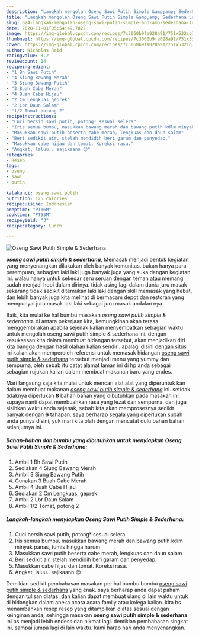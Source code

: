 ```yaml
---
description: "Langkah mengolah Oseng Sawi Putih Simple &amp;amp; Sederhana Lezat"
title: "Langkah mengolah Oseng Sawi Putih Simple &amp;amp; Sederhana Lezat"
slug: 624-langkah-mengolah-oseng-sawi-putih-simple-and-amp-sederhana-lezat
date: 2020-11-01T05:54:49.782Z
image: https://img-global.cpcdn.com/recipes/7c3060b9fa028a91/751x532cq70/oseng-sawi-putih-simple-sederhana-foto-resep-utama.jpg
thumbnail: https://img-global.cpcdn.com/recipes/7c3060b9fa028a91/751x532cq70/oseng-sawi-putih-simple-sederhana-foto-resep-utama.jpg
cover: https://img-global.cpcdn.com/recipes/7c3060b9fa028a91/751x532cq70/oseng-sawi-putih-simple-sederhana-foto-resep-utama.jpg
author: Nicholas Reid
ratingvalue: 3.2
reviewcount: 14
recipeingredient:
- "1 Bh Sawi Putih"
- "4 Siung Bawang Merah"
- "3 Siung Bawang Putih"
- "3 Buah Cabe Merah"
- "4 Buah Cabe Hijau"
- "2 Cm Lengkuas geprek"
- "2 Lbr Daun Salam"
- "1/2 Tomat potong 2"
recipeinstructions:
- "Cuci bersih sawi putih, potong² sesuai selera"
- "Iris semua bumbu, masukkan bawang merah dan bawang putih kdlm minyak panas, tumis hingga harum"
- "Masukkan sawi putih beserta cabe merah, lengkuas dan daun salam"
- "Beri sedikit air, stelah mendidih beri garam dan penyedap."
- "Masukkan cabe hijau dan tomat. Koreksi rasa."
- "Angkat, laluu.. sajikaann 😊"
categories:
- Resep
tags:
- oseng
- sawi
- putih

katakunci: oseng sawi putih 
nutrition: 125 calories
recipecuisine: Indonesian
preptime: "PT16M"
cooktime: "PT53M"
recipeyield: "3"
recipecategory: Lunch

---
```



![Oseng Sawi Putih Simple &amp; Sederhana](https://img-global.cpcdn.com/recipes/7c3060b9fa028a91/751x532cq70/oseng-sawi-putih-simple-sederhana-foto-resep-utama.jpg)

<b><i>oseng sawi putih simple &amp; sederhana</i></b>, Memasak menjadi bentuk kegiatan yang menyenangkan dilakukan oleh banyak komunitas. bukan hanya para perempuan, sebagian laki laki juga banyak juga yang suka dengan kegiatan ini. walau hanya untuk sekedar seru seruan dengan teman atau memang sudah menjadi hobi dalam dirinya. tidak asing lagi dalam dunia juru masak sekarang tidak sedikit ditemukan laki laki dengan skill memasak yang hebat, dan lebih banyak juga kita melihat di bermacam depot dan restoran yang mempunyai juru masak laki laki sebagai juru masak andalan nya.



Baik, kita mulai ke hal bumbu masakan <i>oseng sawi putih simple &amp; sederhana</i>. di antara pekerjaan kita, kemungkinan akan terasa menggembirakan apabila sejenak kalian menyempatkan sebagian waktu untuk mengolah oseng sawi putih simple &amp; sederhana ini. dengan kesuksesan kita dalam membuat hidangan tersebut, akan menjadikan diri kita bangga dengan hasil olahan kalian sendiri. apalagi disini dengan situs ini kalian akan memperoleh referensi untuk memasak hidangan <u>oseng sawi putih simple &amp; sederhana</u> tersebut menjadi menu yang yummy dan sempurna, oleh sebab itu catat alamat laman ini di hp anda sebagai sebagian rujukan kalian dalam membuat makanan baru yang endes.


Mari langsung saja kita mulai untuk mencari alat alat yang diperuntuk kan dalam membuat makanan <u><i>oseng sawi putih simple &amp; sederhana</i></u> ini. setidak tidaknya diperlukan <b>8</b> bahan bahan yang dibutuhkan pada masakan ini. supaya nanti dapat membuahkan rasa yang lezat dan sempurna. dan juga sisihkan waktu anda sejenak, sebab kita akan memprosesnya sedikit banyak dengan <b>6</b> tahapan. saya berharap segala yang diperlukan sudah anda punya disini, yuk mari kita olah dengan mencatat dulu bahan bahan selanjutnya ini.

<!--inarticleads1-->

##### Bahan-bahan dan bumbu yang dibutuhkan untuk menyiapkan Oseng Sawi Putih Simple &amp; Sederhana:

1. Ambil 1 Bh Sawi Putih
1. Sediakan 4 Siung Bawang Merah
1. Ambil 3 Siung Bawang Putih
1. Gunakan 3 Buah Cabe Merah
1. Ambil 4 Buah Cabe Hijau
1. Sediakan 2 Cm Lengkuas, geprek
1. Ambil 2 Lbr Daun Salam
1. Ambil 1/2 Tomat, potong 2




<!--inarticleads2-->

##### Langkah-langkah menyiapkan Oseng Sawi Putih Simple &amp; Sederhana:

1. Cuci bersih sawi putih, potong² sesuai selera
1. Iris semua bumbu, masukkan bawang merah dan bawang putih kdlm minyak panas, tumis hingga harum
1. Masukkan sawi putih beserta cabe merah, lengkuas dan daun salam
1. Beri sedikit air, stelah mendidih beri garam dan penyedap.
1. Masukkan cabe hijau dan tomat. Koreksi rasa.
1. Angkat, laluu.. sajikaann 😊




Demikian sedikit pembahasan masakan perihal bumbu bumbu <u>oseng sawi putih simple &amp; sederhana</u> yang enak. saya berharap anda dapat paham dengan tulisan diatas, dan kalian dapat membuat ulang di lain waktu untuk di hidangkan dalam aneka acara acara family atau kolega kalian. kita bs menambahkan resep resep yang ditampilkan diatas sesuai dengan keinginan anda, sehingga masakan <b>oseng sawi putih simple &amp; sederhana</b> ini bs menjadi lebih endess dan nikmat lagi. demikian pembahasan singkat ini, sampai jumpa lagi di lain waktu. kami harap hari anda menyenangkan.
